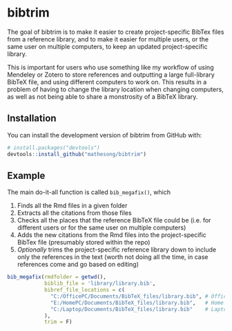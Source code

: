 
<!-- README.md is generated from README.Rmd. Please edit that file -->
bibtrim
=======

The goal of bibtrim is to make it easier to create project-specific BibTex files from a reference library, and to make it easier for multiple users, or the same user on multiple computers, to keep an updated project-specific library.

This is important for users who use something like my workflow of using Mendeley or Zotero to store references and outputting a large full-library BibTeX file, and using different computers to work on. This results in a problem of having to change the library location when changing computers, as well as not being able to share a monstrosity of a BibTeX library.

Installation
------------

You can install the development version of bibtrim from GitHub with:

``` r
# install.packages("devtools")
devtools::install_github("mathesong/bibtrim")
```

Example
-------

The main do-it-all function is called `bib_megafix()`, which

1.  Finds all the Rmd files in a given folder
2.  Extracts all the citations from those files
3.  Checks all the places that the reference BibTeX file could be (i.e. for different users or for the same user on multiple computers)
4.  Adds the new citations from the Rmd files into the project-specific BibTex file (presumably stored within the repo)
5.  *Optionally* trims the project-specific reference library down to include only the references in the text (worth not doing all the time, in case references come and go based on editing)

``` r
bib_megafix(rmdfolder = getwd(),
            biblib_file = 'library/library.bib',
            bibref_file_locations = c(
              "C:/OfficePC/Documents/BibTeX_files/library.bib", # Office
              "E:/HomePC/Documents/BibTeX_files/library.bib",   # Home
              "C:/Laptop/Documents/BibTeX_files/library.bib"    # Laptop
            ), 
            trim = F)
```
